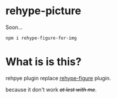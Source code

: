 # rehype-picture

Soon... 

```bash
npm i rehype-figure-for-img
```

# What is is this?

rehpye plugin replace [rehype-figure](https://github.com/josestg/rehype-figure) plugin.

because it don't work ~~*at lest with me*~~.
